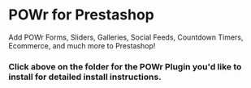 # POWr for Prestashop
Add POWr Forms, Sliders, Galleries, Social Feeds, Countdown Timers, Ecommerce, and much more to Prestashop!

### Click above on the folder for the POWr Plugin you'd like to install for detailed install instructions.
